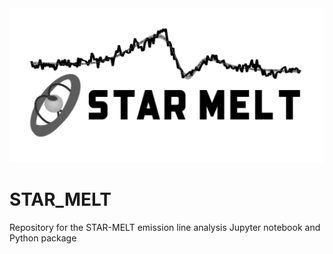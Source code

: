 <img src="STAR_MELT_logo.png" width="600">

# STAR_MELT
Repository for the STAR-MELT emission line analysis Jupyter notebook and Python package


